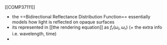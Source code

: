 [[COMP37111]]

- the ==Bidirectional Reflectance Distribution Function== essentially models how light is reflected on opaque surfaces
- its represented in [[the rendering equation]] as $f_r(\omega_i,\omega_r)$ (+ the extra info i.e. wavelength, time)
- 